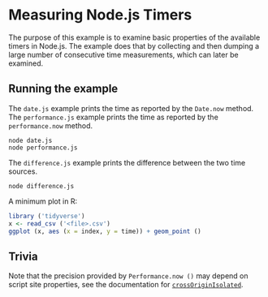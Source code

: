 # Measuring Node.js Timers

The purpose of this example is to examine basic properties of the available timers in Node.js.
The example does that by collecting and then dumping a large number of consecutive time measurements, which can later be examined.

## Running the example

The `date.js` example prints the time as reported by the `Date.now` method.
The `performance.js` example prints the time as reported by the `performance.now` method.

```shell
node date.js
node performance.js
```

The `difference.js` example prints the difference between the two time sources.

```shell
node difference.js
```

A minimum plot in R:

```r
library ('tidyverse')
x <- read_csv ('<file>.csv')
ggplot (x, aes (x = index, y = time)) + geom_point ()
```

## Trivia

Note that the precision provided by `Performance.now ()`
may depend on script site properties, see the documentation
for [`crossOriginIsolated`](https://developer.mozilla.org/en-US/docs/Web/API/crossOriginIsolated).
